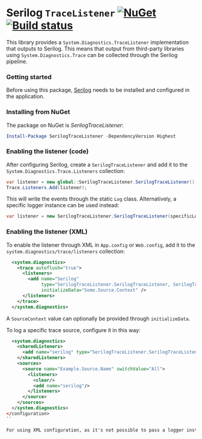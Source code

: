 # Serilog `TraceListener` [![NuGet](https://img.shields.io/nuget/v/SerilogTraceListener.svg?maxAge=2592000)](https://nuget.org/packages/SerilogTraceListener) [![Build status](https://ci.appveyor.com/api/projects/status/4f33pmp3txc8jnnk?svg=true)](https://ci.appveyor.com/project/NicholasBlumhardt/serilogtracelistener)

This library provides a `System.Diagnostics.TraceListener` implementation that outputs to Serilog. This means that output from third-party libraries using `System.Diagnostics.Trace` can be collected through the Serilog pipeline.

### Getting started

Before using this package, [Serilog](http://serilog.net) needs to be installed and configured in the application.

### Installing from NuGet

The package on NuGet is _SerilogTraceListener_:

```powershell
Install-Package SerilogTraceListener -DependencyVersion Highest
```

### Enabling the listener (code)

After configuring Serilog, create a `SerilogTraceListener` and add it to the `System.Diagnostics.Trace.Listeners` collection:

```csharp
var listener = new global::SerilogTraceListener.SerilogTraceListener();
Trace.Listeners.Add(listener);
```

This will write the events through the static `Log` class. Alternatively, a specific logger instance can be used instead:

```csharp
var listener = new SerilogTraceListener.SerilogTraceListener(specificLoggerInstance);
```

### Enabling the listener (XML)

To enable the listener through XML in `App.config` or `Web.config`, add it to the `system.diagnostics/trace/listeners` collection:

```xml
  <system.diagnostics>
    <trace autoflush="true">
      <listeners>
        <add name="Serilog"
             type="SerilogTraceListener.SerilogTraceListener, SerilogTraceListener"
             initializeData="Some.Source.Context" />
      </listeners>
    </trace>
  </system.diagnostics>
```
A `SourceContext` value can optionally be provided through `initializeData`.

To log a specific trace source, configure it in this way:

```xml
  <system.diagnostics>
    <sharedListeners>
      <add name="serilog" type="SerilogTraceListener.SerilogTraceListener, SerilogTraceListener" />
    </sharedListeners>
    <sources>
      <source name="Example.Source.Name" switchValue="All">
        <listeners>
          <clear/>
          <add name="serilog"/>
        </listeners>
      </source>
    </sources>
  </system.diagnostics>
</configuration>
``

For using XML configuration, as it's not possible to pass a logger instance through XML configuration, it's necessary to set the static `Log.Logger` in the application code, which will be used for logging. If `log.Logger` is not set, it fails silently.
